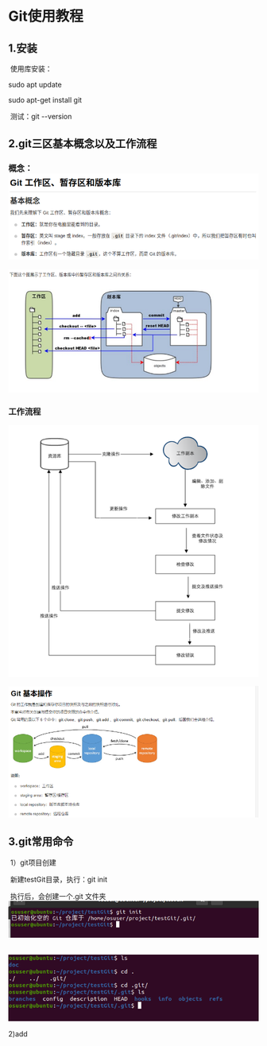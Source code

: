 # Git使用教程

## 1.安装

​		使用库安装：

sudo apt update

sudo apt-get install git

​		测试：git --version



## 2.git三区基本概念以及工作流程

### 概念：![image-20211125093408223](image-20211125093408223.png)

![image-20211125093531698](image-20211125093531698.png)





### 工作流程

![image-20211125092640658](image-20211125092640658.png)

![image-20211129081751538](image-20211129081751538.png)

## 3.git常用命令

​	1）git项目创建

​		新建testGit目录，执行：git init

​		执行后，会创建一个.git 文件夹 ![image-20211125093004456](image-20211125093004456.png)

​		![image-20211129081603887](image-20211129081603887.png)



2)add

